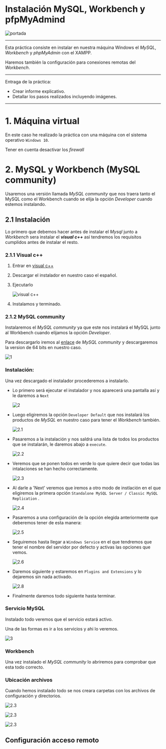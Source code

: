 # Instalación MySQL, Workbench y pfpMyAdmind

![portada](./img/portada.png)

___

 Esta práctica consiste en instalar en nuestra máquina Windows el *MySQL*, *Workbench* y *phpMyAdmin* con el XAMPP.

 Haremos también la configuración para conexiones remotas del *Workbench*.

___

Entraga de la práctica:

- Crear informe explicativo.
- Detallar los pasos realizados incluyendo imágenes.

___

# 1. Máquina virtual

En este caso he realizado la práctica con una máquina con el sistema operativo `Windows 10`.

Tener en cuenta desactivar los *firewall*


# 2. MySQL y Workbench (MySQL community)

Usaremos una versión llamada *MySQL community* que nos traera tanto el MySQL como el Workbench cuando se elija la opción *Developer* cuando estemos instalando.


## 2.1 Instalación

Lo primero que debemos hacer antes de instalar el *Mysql* junto a *Workbench* sera instalar el ***visual c++*** así tendremos los requisitos cumplidos antes de instalar el resto.

### 2.1.1 Visual c++

1. Entrar en [visual c++](https://support.microsoft.com/en-us/help/3179560/update-for-visual-c-2013-and-visual-c-redistributable-package)

2. Descargar el instalador en nuestro caso el español.

3. Ejecutarlo

    ![visual c++](./img/0-visual.png)

4. Instalamos y terminado.


### 2.1.2 MySQL community

Instalaremos el *MySQL community* ya que este nos instalará el MySQL junto al Workbench cuando elijamos la opción *Developer*.

Para descargarlo iremos al [enlace](https://dev.mysql.com/downloads/windows/installer/5.7.html) de *MySQL community* y descargaremos la version de 64 bits en nuestro caso.

![1](./img/1.png)


### Instalación:

Una vez descargado el instalador procederemos a instalarlo.

- Lo primero será ejecutar el instalador y nos aparecerá una pantalla así y le daremos a `Next`

  ![2](./img/2-instalacion.png)

- Luego eligiremos la opción `Developer Default` que nos instalará los productos de *MySQL* en nuestro caso para tener el *Workbench* también.

  ![2.1](./img/2.1.png)

- Pasaremos a la instalación y nos saldrá una lista de todos los productos que se instalarán, le daremos abajo a `execute`.

  ![2.2](./img/2.2.png)

- Veremos que se ponen todos en verde lo que quiere decir que todas las intalaciones se han hecho correctamente.

  ![2.3](./img/2.3.png)

- Al darle a 'Next' veremos que iremos a otro modo de instlación en el que eligiremos la primera opción `Standalone MySQL Server / Classic MySQL Replication` .

  ![2.4](./img/2.4.png)

- Pasaremos a una configuración de la opción elegida anteriormente que deberemos tener de esta manera:

  ![2.5](./img/2.5.png)

- Seguiremos hasta llegar a `Windows Service`  en el que tendremos que tener el nombre del servidor por defecto y activas las opciones que vemos.

  ![2.6](./img/2.6.png)

- Daremos siguiente y estaremos en `Plugins and Extensions` y lo dejaremos sin nada activado.

  ![2.8](./img/2.7.png)

- Finalmente daremos todo siguiente hasta terminar.

### Servicio MySQL

Instalado todo veremos que el servicio estará activo.

Una de las formas es ir a los servicios y ahi lo veremos.

  ![3](./img/3.png)

### Workbench

Una vez instalado el *MySQL community* lo abriremos para comprobar que esta todo correcto.


### Ubicación archivos

Cuando hemos instalado todo se nos creara carpetas con los archivos de configuración y directorios.

  ![2.3](./img/3.4.png)

  ![2.3](./img/3.5.png)

  ![2.3](./img/3.6.png)

## Configuración acceso remoto
